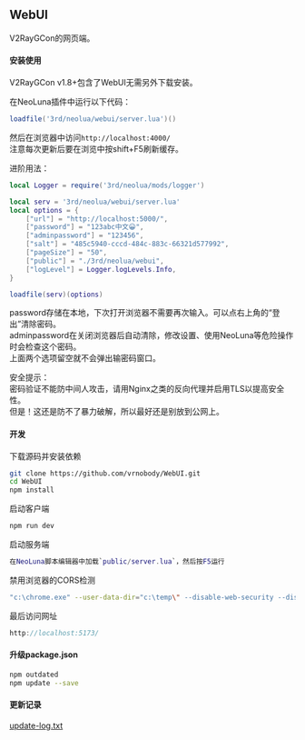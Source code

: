 ## WebUI
V2RayGCon的网页端。  

#### 安装使用
V2RayGCon v1.8+包含了WebUI无需另外下载安装。  

在NeoLuna插件中运行以下代码：  
```lua
loadfile('3rd/neolua/webui/server.lua')()
```
然后在浏览器中访问`http://localhost:4000/`  
注意每次更新后要在浏览中按shift+F5刷新缓存。  
  
进阶用法：
```lua
local Logger = require('3rd/neolua/mods/logger')

local serv = '3rd/neolua/webui/server.lua'
local options = {
    ["url"] = "http://localhost:5000/",
    ["password"] = "123abc中文😀",
    ["adminpassword"] = "123456",
    ["salt"] = "485c5940-cccd-484c-883c-66321d577992",
    ["pageSize"] = "50",
    ["public"] = "./3rd/neolua/webui",
    ["logLevel"] = Logger.logLevels.Info,
}

loadfile(serv)(options)
```
password存储在本地，下次打开浏览器不需要再次输入。可以点右上角的“登出”清除密码。  
adminpassword在关闭浏览器后自动清除，修改设置、使用NeoLuna等危险操作时会检查这个密码。  
上面两个选项留空就不会弹出输密码窗口。  
  
安全提示：  
密码验证不能防中间人攻击，请用Nginx之类的反向代理并启用TLS以提高安全性。  
但是！这还是防不了暴力破解，所以最好还是别放到公网上。  
  
#### 开发
下载源码并安装依赖
```sh
git clone https://github.com/vrnobody/WebUI.git
cd WebUI
npm install
```
  
启动客户端
```sh
npm run dev
```
  
启动服务端
```lua
在NeoLuna脚本编辑器中加载`public/server.lua`，然后按F5运行
```

禁用浏览器的CORS检测
```bash
"c:\chrome.exe" --user-data-dir="c:\temp\" --disable-web-security --disable-site-isolation-trials
```

最后访问网址  
```js
http://localhost:5173/
```

#### 升级package.json
```bash
npm outdated
npm update --save
```

#### 更新记录
[update-log.txt](https://github.com/vrnobody/WebUI/blob/main/update-log.txt)  

